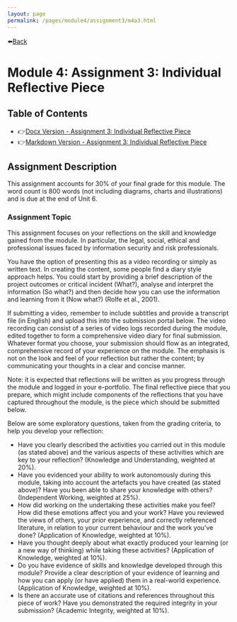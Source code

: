 ```yaml
---
layout: page
permalink: /pages/module4/assignment3/m4a3.html
---
```


⬅️[Back](/pages/module4.html)

# Module 4: Assignment 3: Individual Reflective Piece

## Table of Contents

- 👉[Docx Version - Assignment 3: Individual Reflective Piece](/pages/module4/assignment2/TW_IndividualReflectivePiece_M4A3.docx)
- 👉[Markdown Version - Assignment 3: Individual Reflective Piece](/pages/module4/assignment3/tw-individual-reflective-piece-m4a3.html)

## Assignment Description

This assignment accounts for 30% of your final grade for this module. The word count is 800 words (not including diagrams, charts and illustrations) and is due at the end of Unit 6.

### Assignment Topic

This assignment focuses on your reflections on the skill and knowledge gained from the module. In particular, the legal, social, ethical and professional issues faced by information security and risk professionals.

You have the option of presenting this as a video recording or simply as written text. In creating the content, some people find a diary style approach helps. You could start by providing a brief description of the project outcomes or critical incident (What?), analyse and interpret the information (So what?) and then decide how you can use the information and learning from it (Now what?) (Rolfe et al., 2001).

If submitting a video, remember to include subtitles and provide a transcript file (in English) and upload this into the submission portal below. The video recording can consist of a series of video logs recorded during the module, edited together to form a comprehensive video diary for final submission.
Whatever format you choose, your submission should flow as an integrated, comprehensive record of your experience on the module. The emphasis is not on the look and feel of your reflection but rather the content; by communicating your thoughts in a clear and concise manner.

Note: it is expected that reflections will be written as you progress through the module and logged in your e-portfolio. The final reflective piece that you prepare, which might include components of the reflections that you have captured throughout the module, is the piece which should be submitted below.

Below are some exploratory questions, taken from the grading criteria, to help you develop your reflection:

- Have you clearly described the activities you carried out in this module (as stated above) and the various aspects of these activities which are key to your reflection? (Knowledge and Understanding, weighted at 20%).
- Have you evidenced your ability to work autonomously during this module, taking into account the artefacts you have created (as stated above)? Have you been able to share your knowledge with others? (Independent Working, weighted at 25%).
- How did working on the undertaking these activities make you feel? How did these emotions affect you and your work? Have you reviewed the views of others, your prior experience, and correctly referenced literature, in relation to your current behaviour and the work you’ve done? (Application of Knowledge, weighted at 10%).
- Have you thought deeply about what exactly produced your learning (or a new way of thinking) while taking these activities? (Application of Knowledge, weighted at 10%).
- Do you have evidence of skills and knowledge developed through this module? Provide a clear description of your evidence of learning and how you can apply (or have applied) them in a real-world experience. (Application of Knowledge, weighted at 10%).
- Is there an accurate use of citations and references throughout this piece of work? Have you demonstrated the required integrity in your submission? (Academic Integrity, weighted at 10%).
